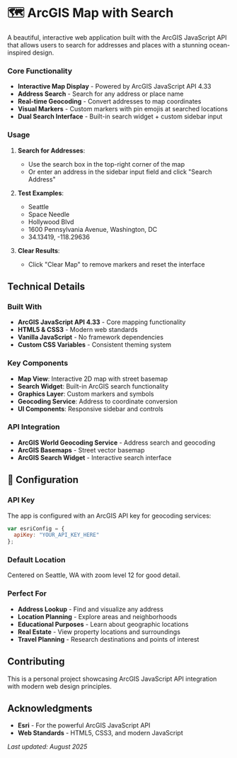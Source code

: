# 🗺️ ArcGIS Map with Search

A beautiful, interactive web application built with the ArcGIS JavaScript API that allows users to search for addresses and places with a stunning ocean-inspired design.

### Core Functionality
- **Interactive Map Display** - Powered by ArcGIS JavaScript API 4.33
- **Address Search** - Search for any address or place name
- **Real-time Geocoding** - Convert addresses to map coordinates
- **Visual Markers** - Custom markers with pin emojis at searched locations
- **Dual Search Interface** - Built-in search widget + custom sidebar input

### Usage
1. **Search for Addresses**:
   - Use the search box in the top-right corner of the map
   - Or enter an address in the sidebar input field and click "Search Address"

2. **Test Examples**:
   - Seattle
   - Space Needle
   - Hollywood Blvd
   - 1600 Pennsylvania Avenue, Washington, DC
   - 34.13419, -118.29636

3. **Clear Results**:
   - Click "Clear Map" to remove markers and reset the interface

## Technical Details

### Built With
- **ArcGIS JavaScript API 4.33** - Core mapping functionality
- **HTML5 & CSS3** - Modern web standards
- **Vanilla JavaScript** - No framework dependencies
- **Custom CSS Variables** - Consistent theming system

### Key Components
- **Map View**: Interactive 2D map with street basemap
- **Search Widget**: Built-in ArcGIS search functionality
- **Graphics Layer**: Custom markers and symbols
- **Geocoding Service**: Address to coordinate conversion
- **UI Components**: Responsive sidebar and controls

### API Integration
- **ArcGIS World Geocoding Service** - Address search and geocoding
- **ArcGIS Basemaps** - Street vector basemap
- **ArcGIS Search Widget** - Interactive search interface

## 🔧 Configuration

### API Key
The app is configured with an ArcGIS API key for geocoding services:
```javascript
var esriConfig = {
  apiKey: "YOUR_API_KEY_HERE"
};
```

### Default Location
Centered on Seattle, WA with zoom level 12 for good detail.

### Perfect For
- **Address Lookup** - Find and visualize any address
- **Location Planning** - Explore areas and neighborhoods
- **Educational Purposes** - Learn about geographic locations
- **Real Estate** - View property locations and surroundings
- **Travel Planning** - Research destinations and points of interest

## Contributing
This is a personal project showcasing ArcGIS JavaScript API integration with modern web design principles.

## Acknowledgments
- **Esri** - For the powerful ArcGIS JavaScript API
- **Web Standards** - HTML5, CSS3, and modern JavaScript

*Last updated: August 2025*
